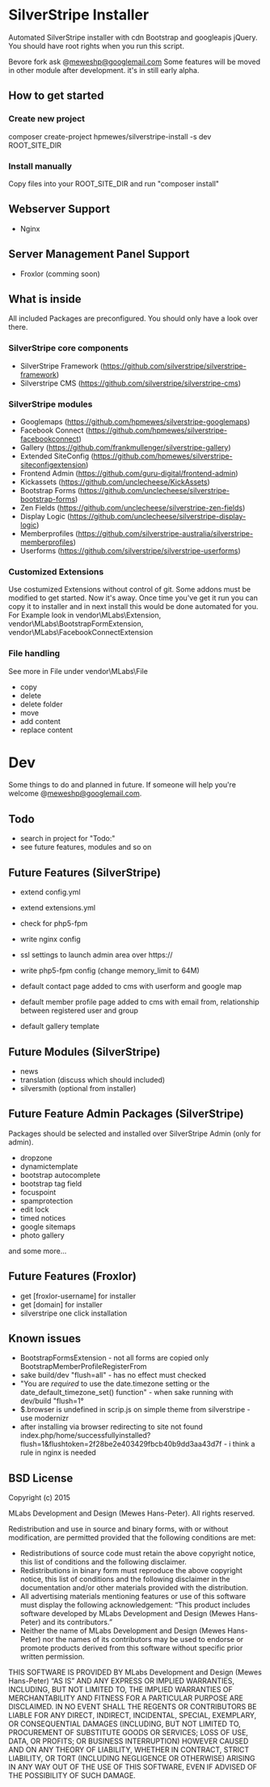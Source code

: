 # SilverStripe Installer
Automated SilverStripe installer with cdn Bootstrap and googleapis jQuery.
You should have root rights when you run this script.

Bevore fork ask @meweshp@googlemail.com
Some features will be moved in other module after development. it's in still early alpha.

## How to get started

### Create new project
composer create-project hpmewes/silverstripe-install -s dev ROOT_SITE_DIR

### Install manually
Copy files into your ROOT_SITE_DIR and run "composer install"

## Webserver Support

* Nginx

## Server Management Panel Support

* Froxlor (comming soon)

## What is inside
All included Packages are preconfigured. You should only have a look over there.

### SilverStripe core components

* SilverStripe Framework (https://github.com/silverstripe/silverstripe-framework)
* Silverstripe CMS (https://github.com/silverstripe/silverstripe-cms)

### SilverStripe modules

* Googlemaps (https://github.com/hpmewes/silverstripe-googlemaps)
* Facebook Connect (https://github.com/hpmewes/silverstripe-facebookconnect)
* Gallery (https://github.com/frankmullenger/silverstripe-gallery)
* Extended SiteConfig (https://github.com/hpmewes/silverstripe-siteconfigextension)
* Frontend Admin (https://github.com/guru-digital/frontend-admin)
* Kickassets (https://github.com/unclecheese/KickAssets)
* Bootstrap Forms (https://github.com/unclecheese/silverstripe-bootstrap-forms)
* Zen Fields (https://github.com/unclecheese/silverstripe-zen-fields)
* Display Logic (https://github.com/unclecheese/silverstripe-display-logic)
* Memberprofiles (https://github.com/silverstripe-australia/silverstripe-memberprofiles)
* Userforms (https://github.com/silverstripe/silverstripe-userforms)

### Customized Extensions
Use costumized Extensions without control of git.
Some addons must be modified to get started. Now it's away. Once time you've get it run you can copy it to installer
and in next install this would be done automated for you.
For Example look in vendor\MLabs\Extension, vendor\MLabs\BootstrapFormExtension, vendor\MLabs\FacebookConnectExtension

### File handling
See more in File under vendor\MLabs\File

* copy
* delete
* delete folder
* move
* add content
* replace content

# Dev
Some things to do and planned in future.
If someone will help you're welcome @meweshp@googlemail.com.

## Todo

* search in project for "Todo:"
* see future features, modules and so on

## Future Features (SilverStripe)

* extend config.yml
* extend extensions.yml
* check for php5-fpm
* write nginx config
* ssl settings to launch admin area over https://
* write php5-fpm config (change memory_limit to 64M)

* default contact page added to cms with userform and google map
* default member profile page added to cms with email from, relationship between registered user and group
* default gallery template

## Future Modules (SilverStripe)

* news
* translation (discuss which should included)
* silversmith (optional from installer)

## Future Feature Admin Packages (SilverStripe)
Packages should be selected and installed over SilverStripe Admin (only for admin).

* dropzone
* dynamictemplate
* bootstrap autocomplete
* bootstrap tag field
* focuspoint
* spamprotection
* edit lock
* timed notices
* google sitemaps
* photo gallery

and some more...

## Future Features (Froxlor)
* get [froxlor-username] for installer
* get [domain] for installer
* silverstripe one click installation

## Known issues
* BootstrapFormsExtension - not all forms are copied only BootstrapMemberProfileRegisterFrom
* sake build/dev "flush=all" - has no effect must checked
* "You are *required* to use the date.timezone setting or the date_default_timezone_set() function" - when sake running with dev/build "flush=1°
* $.browser is undefined in scrip.js on simple theme from silverstripe - use modernizr
* after installing via browser redirecting to site not found index.php/home/successfullyinstalled?flush=1&flushtoken=2f28be2e403429fbcb40b9dd3aa43d7f - i think a rule in nginx is needed

BSD License
-----------

Copyright (c) 2015

MLabs Development and Design (Mewes Hans-Peter). All rights reserved.

Redistribution and use in source and binary forms, with or without modification, are permitted provided that the following conditions are met:

- Redistributions of source code must retain the above copyright notice, this list of conditions and the following disclaimer.
- Redistributions in binary form must reproduce the above copyright notice, this list of conditions and the following disclaimer in the documentation and/or other materials provided with the distribution.
- All advertising materials mentioning features or use of this software must display the following acknowledgement: “This product includes software developed by MLabs Development and Design (Mewes Hans-Peter) and its contributors.”
- Neither the name of MLabs Development and Design (Mewes Hans-Peter) nor the names of its contributors may be used to endorse or promote products derived from this software without specific prior written permission.

THIS SOFTWARE IS PROVIDED BY MLabs Development and Design (Mewes Hans-Peter) “AS IS” AND ANY EXPRESS OR IMPLIED WARRANTIES, INCLUDING, BUT NOT LIMITED TO, THE IMPLIED WARRANTIES OF MERCHANTABILITY AND FITNESS FOR A PARTICULAR PURPOSE ARE DISCLAIMED. IN NO EVENT SHALL THE REGENTS OR CONTRIBUTORS BE LIABLE FOR ANY DIRECT, INDIRECT, INCIDENTAL, SPECIAL, EXEMPLARY, OR CONSEQUENTIAL DAMAGES (INCLUDING, BUT NOT LIMITED TO, PROCUREMENT OF SUBSTITUTE GOODS OR SERVICES; LOSS OF USE, DATA, OR PROFITS; OR BUSINESS INTERRUPTION) HOWEVER CAUSED AND ON ANY THEORY OF LIABILITY, WHETHER IN CONTRACT, STRICT LIABILITY, OR TORT (INCLUDING NEGLIGENCE OR OTHERWISE) ARISING IN ANY WAY OUT OF THE USE OF THIS SOFTWARE, EVEN IF ADVISED OF THE POSSIBILITY OF SUCH DAMAGE.

